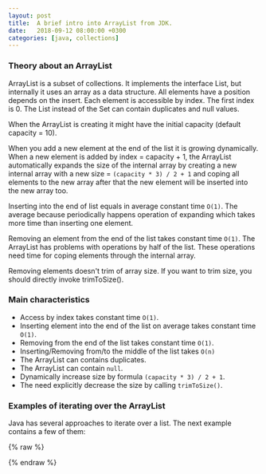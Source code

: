 ```yaml
---
layout: post
title:  A brief intro into ArrayList from JDK.
date:   2018-09-12 08:00:00 +0300
categories: [java, collections]
---
```


### Theory about an ArrayList

ArrayList is a subset of collections. It implements the interface List, but internally it uses an array as a data structure.  All elements have a position depends on the insert. Each element is accessible by index. The first index is 0. The List instead of the Set can contain duplicates and null values.

When the ArrayList is creating it might have the initial capacity (default capacity = 10).

When you add a new element at the end of the list it is growing dynamically. When a new element is added by index =  capacity + 1, the ArrayList automatically expands the size of the internal array by creating a new internal array with a new size = `(capacity * 3) / 2 + 1`  and coping all elements to the new array after that the new element will be inserted into the new array too.

Inserting into the end of list equals in average constant time `O(1)`. The average because periodically happens operation of expanding which takes more time than inserting one element.

Removing an element from the end of the list takes constant time `O(1)`.
The ArrayList has problems with operations by half of the list. These operations need time for coping elements through the internal array.

Removing elements doesn't trim of array size. If you want to trim size, you should directly invoke trimToSize().

### Main characteristics

* Access by index takes constant time `O(1)`.
* Inserting element into the end of the list on average takes constant time `O(1)`.
* Removing from the end of the list takes constant time `O(1)`.
* Inserting/Removing from/to the middle of the list takes `О(n)`
* The ArrayList can contains duplicates.
* The ArrayList can contain `null`.
* Dynamically increase size by formula `(capacity * 3) / 2 + 1`.
* The need explicitly decrease the size by calling `trimToSize()`.

### Examples of iterating over the ArrayList

Java has several approaches to iterate over a list. The next example contains a few of them:

{% raw %}
<script src="https://gist.github.com/danilkuznetsov/8ec59646554783f0913b24b696e3d5d9.js"></script>
{% endraw %}